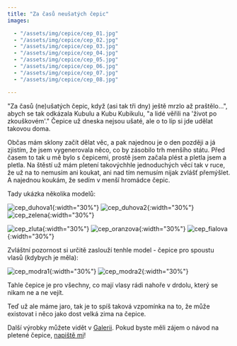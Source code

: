 ```yaml
---
title: "Za časů neušatých čepic"
images:

  - "/assets/img/cepice/cep_01.jpg"
  - "/assets/img/cepice/cep_02.jpg"
  - "/assets/img/cepice/cep_03.jpg"
  - "/assets/img/cepice/cep_04.jpg"
  - "/assets/img/cepice/cep_05.jpg"
  - "/assets/img/cepice/cep_06.jpg"
  - "/assets/img/cepice/cep_07.jpg"
  - "/assets/img/cepice/cep_08.jpg"

---
```


<!--begin_excerpt-->

"Za časů (ne)ušatých čepic, když (asi tak tři dny) ještě mrzlo až praštělo...", abych se tak odkázala Kubulu a Kubu Kubikulu, "a lidé věřili na 'život po zkouškovém'."
Čepice už dneska nejsou ušaté, ale o to líp si jde udělat takovou doma. 

<!--end_excerpt-->

Občas mám sklony začít dělat věc, a pak najednou je o den později a já zjistím, že jsem vygenerovala něco, co by zásobilo trh menšího státu. Před časem to tak u mě bylo s čepicemi, prostě jsem začala plést a pletla jsem a pletla. Na štěstí už mám pletení takovýchhle jednoduchých věcí tak v ruce, že už na to nemusím ani koukat, ani nad tím nemusím nijak zvlášť přemýšlet. A najednou koukám, že sedím v menší hromádce čepic. 

Tady ukázka několika modelů: 

![cep_duhova1](/assets/img/cepice/cep_01.jpg){:width="30%"} ![cep_duhova2](/assets/img/cepice/cep_02.jpg){:width="30%"} ![cep_zelena](/assets/img/cepice/cep_03.jpg){:width="30%"}

![cep_zluta](/assets/img/cepice/cep_04.jpg){:width="30%"} ![cep_oranzova](/assets/img/cepice/cep_05.jpg){:width="30%"} ![cep_fialova](/assets/img/cepice/cep_06.jpg){:width="30%"}

Zvláštní pozornost si určitě zaslouží tenhle model - čepice pro spoustu vlasů (kdybych je měla): 

![cep_modra1](/assets/img/cepice/cep_07.jpg){:width="30%"} ![cep_modra2](/assets/img/cepice/cep_08.jpg){:width="30%"}

Tahle čepice je pro všechny, co mají vlasy rádi nahoře v drdolu, který se nikam ne a ne vejít. 

Teď už ale máme jaro, tak je to spíš taková vzpomínka na to, že může existovat i něco jako dost velká zima na čepice. 

Další výrobky můžete vidět v [Galerii](/galerie/). Pokud byste měli zájem o návod na pletené čepice, [napiště mi](mailto:matcha1309@hotmail.com)!